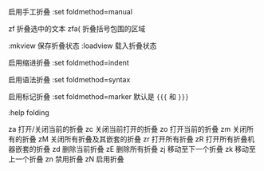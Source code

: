 启用手工折叠
:set foldmethod=manual

zf   折叠选中的文本
zfa( 折叠括号包围的区域

:mkview   保存折叠状态
:loadview 载入折叠状态




启用缩进折叠
:set foldmethod=indent



启用语法折叠
:set foldmethod=syntax



启用标记折叠
:set foldmethod=marker
默认是 `{{{` 和 `}}}`




:help folding



za   打开/关闭当前的折叠
zc   关闭当前打开的折叠
zo   打开当前的折叠
zm   关闭所有的折叠
zM   关闭所有折叠及其嵌套的折叠
zr   打开所有折叠
zR   打开所有折叠机器嵌套的折叠
zd   删除当前折叠
zE   删除所有折叠
zj   移动至下一个折叠
zk   移动至上一个折叠
zn   禁用折叠
zN   启用折叠







